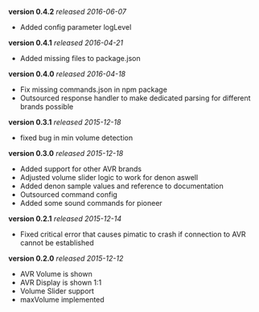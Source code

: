 **version 0.4.2** *released 2016-06-07*
* Added config parameter logLevel

**version 0.4.1** *released 2016-04-21*
* Added missing files to package.json

**version 0.4.0** *released 2016-04-18*
* Fix missing commands.json in npm package
* Outsourced response handler to make dedicated parsing for different brands possible

**version 0.3.1** *released 2015-12-18*
* fixed bug in min volume detection

**version 0.3.0** *released 2015-12-18*
* Added support for other AVR brands
* Adjusted volume slider logic to work for denon aswell
* Added denon sample values and reference to documentation
* Outsourced command config
* Added some sound commands for pioneer

**version 0.2.1** *released 2015-12-14*
* Fixed critical error that causes pimatic to crash if connection to AVR cannot be established

**version 0.2.0** *released 2015-12-12*
* AVR Volume is shown
* AVR Display is shown 1:1
* Volume Slider support
* maxVolume implemented

